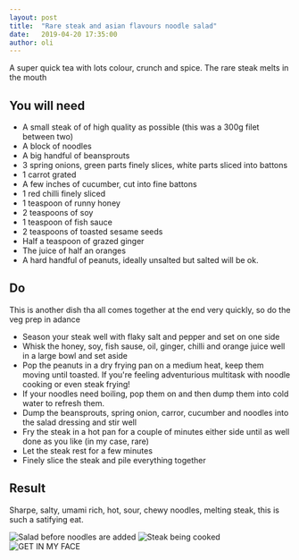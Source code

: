 ```yaml
---
layout: post
title:  "Rare steak and asian flavours noodle salad"
date:   2019-04-20 17:35:00
author: oli
---
```


A super quick tea with lots colour, crunch and spice.  The rare steak melts in the mouth

## You will need

* A small steak of of high quality as possible (this was a 300g filet between two)
* A block of noodles
* A big handful of beansprouts
* 3 spring onions, green parts finely slices, white parts sliced into battons
* 1 carrot grated
* A few inches of cucumber, cut into fine battons
* 1 red chilli finely sliced
* 1 teaspoon of runny honey
* 2 teaspoons of soy
* 1 teaspoon of fish sauce
* 2 teaspoons of toasted sesame seeds 
* Half a teaspoon of grazed ginger
* The juice of half an oranges
* A hard handful of peanuts, ideally unsalted but salted will be ok.

## Do

This is another dish tha all comes together at the end very quickly, so do the veg prep in adance

* Season your steak well with flaky salt and pepper and set on one side
* Whisk the honey, soy, fish sause, oil, ginger, chilli and orange juice well in a large bowl and set aside
* Pop the peanuts in a dry frying pan on a medium heat, keep them moving until toasted.  If you're feeling adventurious multitask with noodle cooking or even steak frying!
* If your noodles need boiling, pop them on and then dump them into cold water to refresh them.
* Dump the beansprouts, spring onion, carror, cucumber and noodles into the salad dressing and stir well
* Fry the steak in a hot pan for a couple of minutes either side until as well done as you like (in my case, rare)
* Let the steak rest for a few minutes
* Finely slice the steak and pile everything together

## Result

Sharpe, salty, umami rich, hot, sour, chewy noodles, melting steak, this is such a satifying eat.


![Salad before noodles are added](/images/blog/asian-salad-steak/asian-salad-steak-1.jpg)
![Steak being cooked](/images/blog/asian-salad-steak/asian-salad-steak-2.jpg)
![GET IN MY FACE](/images/blog/asian-salad-steak/asian-salad-steak-3.jpg)
